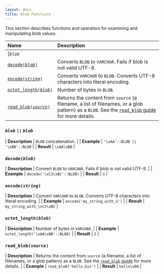 ```yaml
---
layout: docu
title: Blob Functions
---
```


This section describes functions and operators for examining and manipulating blob values.

<!-- markdownlint-disable MD056 -->

| Name | Description |
|:--|:-------|
| [*`blob`* `||` *`blob`*](#blob--blob) | Blob concatenation. |
| [`decode(`*`blob`*`)`](#decodeblob) | Converts `BLOB` to `VARCHAR`. Fails if blob is not valid UTF-8. |
| [`encode(`*`string`*`)`](#encodestring) | Converts `VARCHAR` to `BLOB`. Converts UTF-8 characters into literal encoding. |
| [`octet_length(`*`blob`*`)`](#octet_lengthblob) | Number of bytes in `BLOB`. |
| [`read_blob(`*`source`*`)`](#read_blobsource) | Returns the content from *`source`* (a filename, a list of filenames, or a glob pattern) as a `BLOB`. See the [`read_blob` guide](../../guides/import/read_file#read_blob) for more details. |

<!-- markdownlint-enable MD056 -->

### *`blob`* `||` *`blob`*

<div class="nostroke_table"></div>

| **Description** | `BLOB` concatenation. |
| **Example** | `'\xAA'::BLOB || '\xBB'::BLOB` |
| **Result** | `\xAA\xBB` |

### `decode(`*`blob`*`)`

<div class="nostroke_table"></div>

| **Description** | Convert `BLOB` to `VARCHAR`. Fails if blob is not valid UTF-8. |
| **Example** | `decode('\xC3\xBC'::BLOB)` |
| **Result** | `ü` |

### `encode(`*`string`*`)`

<div class="nostroke_table"></div>

| **Description** | Convert `VARCHAR` to `BLOB`. Converts UTF-8 characters into literal encoding. |
| **Example** | `encode('my_string_with_ü')` |
| **Result** | `my_string_with_\xC3\xBC` |

### `octet_length(`*`blob`*`)`

<div class="nostroke_table"></div>

| **Description** | Number of bytes in `VARCHAR`. |
| **Example** | `octet_length('\xAA\xBB'::BLOB)` |
| **Result** | `2` |

### `read_blob(`*`source`*`)`

<div class="nostroke_table"></div>

| **Description** | Returns the content from *`source`* (a filename, a list of filenames, or a glob pattern) as a `BLOB`. See the [`read_blob` guide](../../guides/import/read_file#read_blob) for more details. |
| **Example** | `read_blob('hello.bin')` |
| **Result** | `hello\x0A` |
